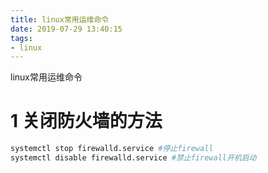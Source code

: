 ```yaml
---
title: linux常用运维命令
date: 2019-07-29 13:40:15
tags:
- linux
---
```

linux常用运维命令
<!-- more -->
# 1 关闭防火墙的方法

```bash 
systemctl stop firewalld.service #停止firewall
systemctl disable firewalld.service #禁止firewall开机启动
```